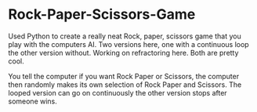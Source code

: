 # Rock-Paper-Scissors-Game
Used Python to create a really neat Rock, paper, scissors game that you play with the computers AI.  Two versions here, one with a continuous loop the other version without.  Working on refractoring here.  Both are pretty cool.

You tell the computer if you want Rock Paper or Scissors, the computer then randomly makes its own selection of Rock Paper and Scissors.  The looped version can go on continuously the other version stops after someone wins.
